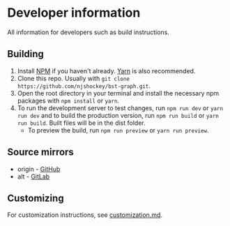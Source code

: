 # Developer information

All information for developers such as build instructions.

## Building

1. Install [NPM](https://docs.npmjs.com/downloading-and-installing-node-js-and-npm) if you haven't already. [Yarn](https://yarnpkg.com/getting-started/install) is also recommended.
2. Clone this repo. Usually with `git clone https://github.com/njshockey/bst-graph.git`.
3. Open the root directory in your terminal and install the necessary npm packages with `npm install` or `yarn`.
4. To run the development server to test changes, run `npm run dev` or `yarn run dev` and to build the production version, run `npm run build` or `yarn run build`. Built files will be in the dist folder.
    - To preview the build, run `npm run preview` or `yarn run preview`.

## Source mirrors

-   origin - [GitHub](https://github.com/njshockey/bst-graph)
-   alt - [GitLab](https://gitlab.com/njshockey/bst-graph)

## Customizing

For customization instructions, see [customization.md](customization.md).

